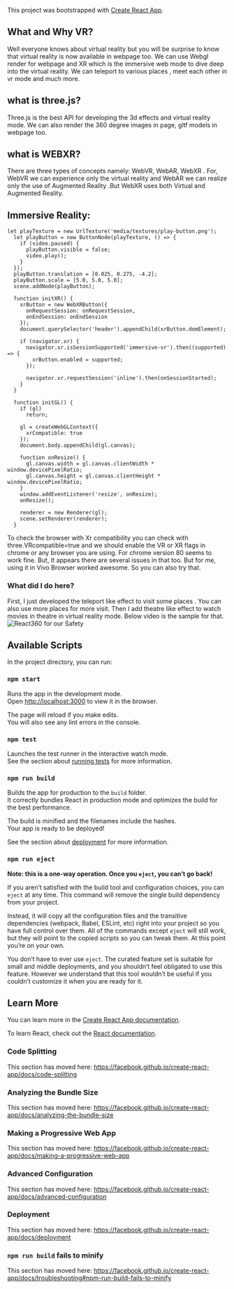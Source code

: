 This project was bootstrapped with [Create React App](https://github.com/facebook/create-react-app).
## What and Why VR?
Well everyone knows about virtual reality but you will be surprise to know that virtual reality is now available in webpage too. We can use Webgl render for webpage and XR which is the immersive web mode to dive deep into the virtual reality. We can teleport to various places , meet each other in vr mode and much more.

## what is three.js?
Three.js is the best API for developing the 3d effects and virtual reality mode. We can also render the 360 degree images in page, gltf models in webpage too.
## what is WEBXR?
There are three types of concepts namely: WebVR, WebAR, WebXR . For, WebVR we can experience only the virtual reality and WebAR we can realize only the use of Augmented Reality .But WebXR uses both Virtual and Augmented Reality.
## Immersive Reality:
    let playTexture = new UrlTexture('media/textures/play-button.png');
      let playButton = new ButtonNode(playTexture, () => {
        if (video.paused) {
          playButton.visible = false;
          video.play();
        }
      });
      playButton.translation = [0.025, 0.275, -4.2];
      playButton.scale = [5.0, 5.0, 5.0];
      scene.addNode(playButton);

      function initXR() {
        xrButton = new WebXRButton({
          onRequestSession: onRequestSession,
          onEndSession: onEndSession
        });
        document.querySelector('header').appendChild(xrButton.domElement);

        if (navigator.xr) {
          navigator.xr.isSessionSupported('immersive-vr').then((supported) => {
            xrButton.enabled = supported;
          });

          navigator.xr.requestSession('inline').then(onSessionStarted);
        }
      }

      function initGL() {
        if (gl)
          return;

        gl = createWebGLContext({
          xrCompatible: true
        });
        document.body.appendChild(gl.canvas);

        function onResize() {
          gl.canvas.width = gl.canvas.clientWidth * window.devicePixelRatio;
          gl.canvas.height = gl.canvas.clientHeight * window.devicePixelRatio;
        }
        window.addEventListener('resize', onResize);
        onResize();

        renderer = new Renderer(gl);
        scene.setRenderer(renderer);
      }
   To check the browser with Xr compatibility you can check with three.VRcompatible=true and we should enable the VR or XR flags in chrome or any browser you are using. For chrome version 80 seems to work fine. But, It appears there are several issues in that too. But for me, using it in Vivo Browser worked awesome. So you can also try that.
  ### What did I do here?
  First, I just developed the teleport like effect to visit some places . You can also use more places for more visit. Then I add theatre like  effect to watch movies in theatre in virtual reality mode. Below video is the sample for that. 
![React360 for our Safety](https://user-images.githubusercontent.com/59025857/99689129-9bb4f000-2aac-11eb-9614-6a511204792f.gif)

## Available Scripts

In the project directory, you can run:

### `npm start`

Runs the app in the development mode.<br />
Open [http://localhost:3000](http://localhost:3000) to view it in the browser.

The page will reload if you make edits.<br />
You will also see any lint errors in the console.

### `npm test`

Launches the test runner in the interactive watch mode.<br />
See the section about [running tests](https://facebook.github.io/create-react-app/docs/running-tests) for more information.

### `npm run build`

Builds the app for production to the `build` folder.<br />
It correctly bundles React in production mode and optimizes the build for the best performance.

The build is minified and the filenames include the hashes.<br />
Your app is ready to be deployed!

See the section about [deployment](https://facebook.github.io/create-react-app/docs/deployment) for more information.

### `npm run eject`

**Note: this is a one-way operation. Once you `eject`, you can’t go back!**

If you aren’t satisfied with the build tool and configuration choices, you can `eject` at any time. This command will remove the single build dependency from your project.

Instead, it will copy all the configuration files and the transitive dependencies (webpack, Babel, ESLint, etc) right into your project so you have full control over them. All of the commands except `eject` will still work, but they will point to the copied scripts so you can tweak them. At this point you’re on your own.

You don’t have to ever use `eject`. The curated feature set is suitable for small and middle deployments, and you shouldn’t feel obligated to use this feature. However we understand that this tool wouldn’t be useful if you couldn’t customize it when you are ready for it.

## Learn More

You can learn more in the [Create React App documentation](https://facebook.github.io/create-react-app/docs/getting-started).

To learn React, check out the [React documentation](https://reactjs.org/).

### Code Splitting

This section has moved here: https://facebook.github.io/create-react-app/docs/code-splitting

### Analyzing the Bundle Size

This section has moved here: https://facebook.github.io/create-react-app/docs/analyzing-the-bundle-size

### Making a Progressive Web App

This section has moved here: https://facebook.github.io/create-react-app/docs/making-a-progressive-web-app

### Advanced Configuration

This section has moved here: https://facebook.github.io/create-react-app/docs/advanced-configuration

### Deployment

This section has moved here: https://facebook.github.io/create-react-app/docs/deployment

### `npm run build` fails to minify

This section has moved here: https://facebook.github.io/create-react-app/docs/troubleshooting#npm-run-build-fails-to-minify
